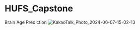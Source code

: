 # HUFS_Capstone
Brain Age Prediction
![KakaoTalk_Photo_2024-06-07-15-02-13](https://github.com/changmaaa/HUFS_Capstone/assets/114389511/06e4adb0-afa9-431c-8d89-8cfc1ee1e5e3)
